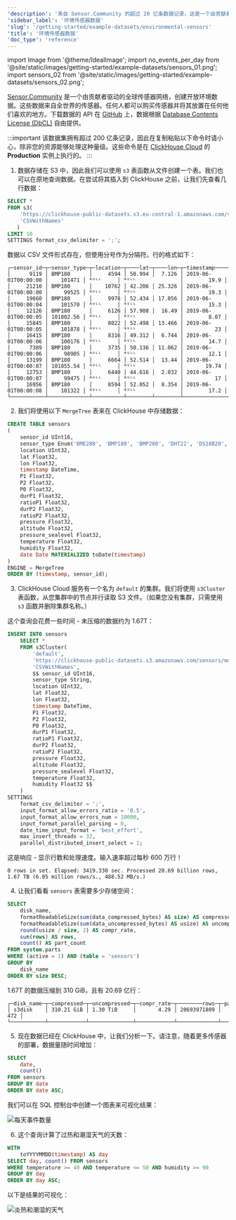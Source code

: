 ```yaml
---
'description': '来自 Sensor.Community 的超过 20 亿条数据记录，这是一个由贡献者驱动的全球传感器网络，创建开放的环境数据。'
'sidebar_label': '环境传感器数据'
'slug': '/getting-started/example-datasets/environmental-sensors'
'title': '环境传感器数据'
'doc_type': 'reference'
---
```


import Image from '@theme/IdealImage';
import no_events_per_day from '@site/static/images/getting-started/example-datasets/sensors_01.png';
import sensors_02 from '@site/static/images/getting-started/example-datasets/sensors_02.png';

[Sensor.Community](https://sensor.community/en/) 是一个由贡献者驱动的全球传感器网络，创建开放环境数据。这些数据来自全世界的传感器。任何人都可以购买传感器并将其放置在任何他们喜欢的地方。下载数据的 API 在 [GitHub](https://github.com/opendata-stuttgart/meta/wiki/APIs) 上，数据根据 [Database Contents License (DbCL)](https://opendatacommons.org/licenses/dbcl/1-0/) 自由提供。

:::important
该数据集拥有超过 200 亿条记录，因此在复制粘贴以下命令时请小心，除非您的资源能够处理这种量级。这些命令是在 [ClickHouse Cloud](https://clickhouse.cloud) 的 **Production** 实例上执行的。
:::

1. 数据存储在 S3 中，因此我们可以使用 `s3` 表函数从文件创建一个表。我们也可以在原地查询数据。在尝试将其插入到 ClickHouse 之前，让我们先查看几行数据：

```sql
SELECT *
FROM s3(
    'https://clickhouse-public-datasets.s3.eu-central-1.amazonaws.com/sensors/monthly/2019-06_bmp180.csv.zst',
    'CSVWithNames'
   )
LIMIT 10
SETTINGS format_csv_delimiter = ';';
```

数据以 CSV 文件形式存在，但使用分号作为分隔符。行的格式如下：

```response
┌─sensor_id─┬─sensor_type─┬─location─┬────lat─┬────lon─┬─timestamp───────────┬──pressure─┬─altitude─┬─pressure_sealevel─┬─temperature─┐
│      9119 │ BMP180      │     4594 │ 50.994 │  7.126 │ 2019-06-01T00:00:00 │    101471 │ ᴺᵁᴸᴸ     │ ᴺᵁᴸᴸ              │        19.9 │
│     21210 │ BMP180      │    10762 │ 42.206 │ 25.326 │ 2019-06-01T00:00:00 │     99525 │ ᴺᵁᴸᴸ     │ ᴺᵁᴸᴸ              │        19.3 │
│     19660 │ BMP180      │     9978 │ 52.434 │ 17.056 │ 2019-06-01T00:00:04 │    101570 │ ᴺᵁᴸᴸ     │ ᴺᵁᴸᴸ              │        15.3 │
│     12126 │ BMP180      │     6126 │ 57.908 │  16.49 │ 2019-06-01T00:00:05 │ 101802.56 │ ᴺᵁᴸᴸ     │ ᴺᵁᴸᴸ              │        8.07 │
│     15845 │ BMP180      │     8022 │ 52.498 │ 13.466 │ 2019-06-01T00:00:05 │    101878 │ ᴺᵁᴸᴸ     │ ᴺᵁᴸᴸ              │          23 │
│     16415 │ BMP180      │     8316 │ 49.312 │  6.744 │ 2019-06-01T00:00:06 │    100176 │ ᴺᵁᴸᴸ     │ ᴺᵁᴸᴸ              │        14.7 │
│      7389 │ BMP180      │     3735 │ 50.136 │ 11.062 │ 2019-06-01T00:00:06 │     98905 │ ᴺᵁᴸᴸ     │ ᴺᵁᴸᴸ              │        12.1 │
│     13199 │ BMP180      │     6664 │ 52.514 │  13.44 │ 2019-06-01T00:00:07 │ 101855.54 │ ᴺᵁᴸᴸ     │ ᴺᵁᴸᴸ              │       19.74 │
│     12753 │ BMP180      │     6440 │ 44.616 │  2.032 │ 2019-06-01T00:00:07 │     99475 │ ᴺᵁᴸᴸ     │ ᴺᵁᴸᴸ              │          17 │
│     16956 │ BMP180      │     8594 │ 52.052 │  8.354 │ 2019-06-01T00:00:08 │    101322 │ ᴺᵁᴸᴸ     │ ᴺᵁᴸᴸ              │        17.2 │
└───────────┴─────────────┴──────────┴────────┴────────┴─────────────────────┴───────────┴──────────┴───────────────────┴─────────────┘
```

2. 我们将使用以下 `MergeTree` 表来在 ClickHouse 中存储数据：

```sql
CREATE TABLE sensors
(
    sensor_id UInt16,
    sensor_type Enum('BME280', 'BMP180', 'BMP280', 'DHT22', 'DS18B20', 'HPM', 'HTU21D', 'PMS1003', 'PMS3003', 'PMS5003', 'PMS6003', 'PMS7003', 'PPD42NS', 'SDS011'),
    location UInt32,
    lat Float32,
    lon Float32,
    timestamp DateTime,
    P1 Float32,
    P2 Float32,
    P0 Float32,
    durP1 Float32,
    ratioP1 Float32,
    durP2 Float32,
    ratioP2 Float32,
    pressure Float32,
    altitude Float32,
    pressure_sealevel Float32,
    temperature Float32,
    humidity Float32,
    date Date MATERIALIZED toDate(timestamp)
)
ENGINE = MergeTree
ORDER BY (timestamp, sensor_id);
```

3. ClickHouse Cloud 服务有一个名为 `default` 的集群。我们将使用 `s3Cluster` 表函数，从您集群中的节点并行读取 S3 文件。（如果您没有集群，只需使用 `s3` 函数并删除集群名称。）

这个查询会花费一些时间 - 未压缩的数据约为 1.67T：

```sql
INSERT INTO sensors
    SELECT *
    FROM s3Cluster(
        'default',
        'https://clickhouse-public-datasets.s3.amazonaws.com/sensors/monthly/*.csv.zst',
        'CSVWithNames',
        $$ sensor_id UInt16,
        sensor_type String,
        location UInt32,
        lat Float32,
        lon Float32,
        timestamp DateTime,
        P1 Float32,
        P2 Float32,
        P0 Float32,
        durP1 Float32,
        ratioP1 Float32,
        durP2 Float32,
        ratioP2 Float32,
        pressure Float32,
        altitude Float32,
        pressure_sealevel Float32,
        temperature Float32,
        humidity Float32 $$
    )
SETTINGS
    format_csv_delimiter = ';',
    input_format_allow_errors_ratio = '0.5',
    input_format_allow_errors_num = 10000,
    input_format_parallel_parsing = 0,
    date_time_input_format = 'best_effort',
    max_insert_threads = 32,
    parallel_distributed_insert_select = 1;
```

这是响应 - 显示行数和处理速度。输入速率超过每秒 600 万行！

```response
0 rows in set. Elapsed: 3419.330 sec. Processed 20.69 billion rows, 1.67 TB (6.05 million rows/s., 488.52 MB/s.)
```

4. 让我们看看 `sensors` 表需要多少存储空间：

```sql
SELECT
    disk_name,
    formatReadableSize(sum(data_compressed_bytes) AS size) AS compressed,
    formatReadableSize(sum(data_uncompressed_bytes) AS usize) AS uncompressed,
    round(usize / size, 2) AS compr_rate,
    sum(rows) AS rows,
    count() AS part_count
FROM system.parts
WHERE (active = 1) AND (table = 'sensors')
GROUP BY
    disk_name
ORDER BY size DESC;
```

1.67T 的数据压缩到 310 GiB，且有 20.69 亿行：

```response
┌─disk_name─┬─compressed─┬─uncompressed─┬─compr_rate─┬────────rows─┬─part_count─┐
│ s3disk    │ 310.21 GiB │ 1.30 TiB     │       4.29 │ 20693971809 │        472 │
└───────────┴────────────┴──────────────┴────────────┴─────────────┴────────────┘
```

5. 现在数据已经在 ClickHouse 中，让我们分析一下。请注意，随着更多传感器的部署，数据量随时间增加：

```sql
SELECT
    date,
    count()
FROM sensors
GROUP BY date
ORDER BY date ASC;
```

我们可以在 SQL 控制台中创建一个图表来可视化结果：

<Image img={no_events_per_day} size="md" alt="每天事件数量"/>

6. 这个查询计算了过热和潮湿天气的天数：

```sql
WITH
    toYYYYMMDD(timestamp) AS day
SELECT day, count() FROM sensors
WHERE temperature >= 40 AND temperature <= 50 AND humidity >= 90
GROUP BY day
ORDER BY day ASC;
```

以下是结果的可视化：

<Image img={sensors_02} size="md" alt="炎热和潮湿的天气"/>
